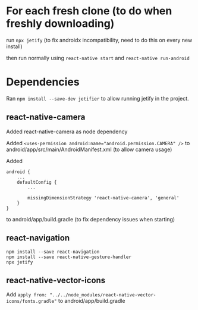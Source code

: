 # For each fresh clone (to do when freshly downloading)

run `npx jetify` (to fix androidx incompatibility, need to do this on every new install)

then run normally using `react-native start` and `react-native run-android`

# Dependencies

Ran `npm install --save-dev jetifier` to allow running jetify in the project.

## react-native-camera

Added react-native-camera as node dependency

Added `<uses-permission android:name="android.permission.CAMERA" />` to android/app/src/main/AndroidManifest.xml (to allow camera usage)

Added
```
android {
	...
	defaultConfig {
		...

		missingDimensionStrategy 'react-native-camera', 'general'
	}
}
```
to android/app/build.gradle (to fix dependency issues when starting)

## react-navigation

```
npm install --save react-navigation
npm install --save react-native-gesture-handler
npx jetify
```

## react-native-vector-icons

Add `apply from: "../../node_modules/react-native-vector-icons/fonts.gradle"` to android/app/build.gradle
